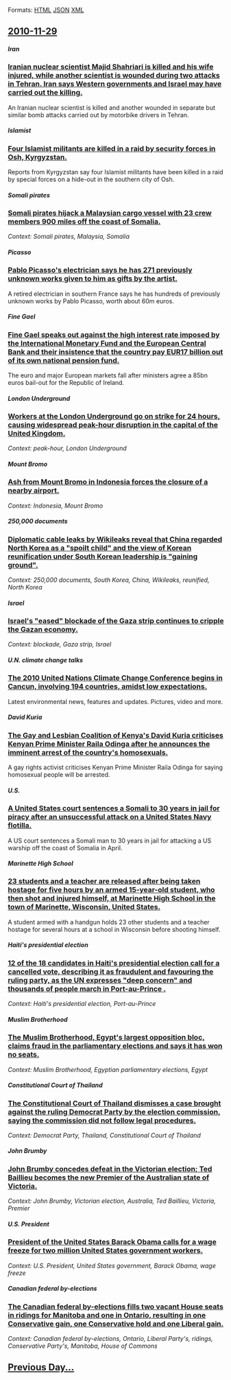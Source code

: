 
Formats: [HTML](2010/11/29/index.html)  [JSON](2010/11/29/index.json)  [XML](2010/11/29/index.xml)  

## [2010-11-29](/news/2010/11/29/index.md)

##### Iran
### [Iranian nuclear scientist Majid Shahriari is killed and his wife injured, while another scientist is wounded during two attacks in Tehran. Iran says Western governments and Israel may have carried out the killing. ](/news/2010/11/29/iranian-nuclear-scientist-majid-shahriari-is-killed-and-his-wife-injured-while-another-scientist-is-wounded-during-two-attacks-in-tehran-i.md)
An Iranian nuclear scientist is killed and another wounded in separate but similar bomb attacks carried out by motorbike drivers in Tehran.

##### Islamist
### [Four Islamist militants are killed in a raid by security forces in Osh, Kyrgyzstan. ](/news/2010/11/29/four-islamist-militants-are-killed-in-a-raid-by-security-forces-in-osh-kyrgyzstan.md)
Reports from Kyrgyzstan say four Islamist militants have been killed in a raid by special forces on a hide-out in the southern city of Osh.

##### Somali pirates
### [Somali pirates hijack a Malaysian cargo vessel with 23 crew members 900 miles off the coast of Somalia. ](/news/2010/11/29/somali-pirates-hijack-a-malaysian-cargo-vessel-with-23-crew-members-900-miles-off-the-coast-of-somalia.md)
_Context: Somali pirates, Malaysia, Somalia_

##### Picasso
### [Pablo Picasso's electrician says he has 271 previously unknown works given to him as gifts by the artist. ](/news/2010/11/29/pablo-picasso-s-electrician-says-he-has-271-previously-unknown-works-given-to-him-as-gifts-by-the-artist.md)
A retired electrician in southern France says he has hundreds of previously unknown works by Pablo Picasso, worth about 60m euros.

##### Fine Gael
### [Fine Gael speaks out against the high interest rate imposed by the International Monetary Fund and the European Central Bank and their insistence that the country pay EUR17 billion out of its own national pension fund. ](/news/2010/11/29/fine-gael-speaks-out-against-the-high-interest-rate-imposed-by-the-international-monetary-fund-and-the-european-central-bank-and-their-insis.md)
The euro and major European markets fall after ministers agree a 85bn euros bail-out for the Republic of Ireland.

##### London Underground
### [Workers at the London Underground go on strike for 24 hours, causing widespread peak-hour disruption in the capital of the United Kingdom. ](/news/2010/11/29/workers-at-the-london-underground-go-on-strike-for-24-hours-causing-widespread-peak-hour-disruption-in-the-capital-of-the-united-kingdom.md)
_Context: peak-hour, London Underground_

##### Mount Bromo
### [Ash from Mount Bromo in Indonesia forces the closure of a nearby airport. ](/news/2010/11/29/ash-from-mount-bromo-in-indonesia-forces-the-closure-of-a-nearby-airport.md)
_Context: Indonesia, Mount Bromo_

##### 250,000 documents
### [Diplomatic cable leaks by Wikileaks reveal that China regarded North Korea as a "spoilt child" and the view of Korean reunification under South Korean leadership is "gaining ground". ](/news/2010/11/29/diplomatic-cable-leaks-by-wikileaks-reveal-that-china-regarded-north-korea-as-a-spoilt-child-and-the-view-of-korean-reunification-under-so.md)
_Context: 250,000 documents, South Korea, China, Wikileaks, reunified, North Korea_

##### Israel
### [Israel's "eased" blockade of the Gaza strip continues to cripple the Gazan economy. ](/news/2010/11/29/israel-s-eased-blockade-of-the-gaza-strip-continues-to-cripple-the-gazan-economy.md)
_Context:  blockade, Gaza strip, Israel_

##### U.N. climate change talks
### [The 2010 United Nations Climate Change Conference begins in Cancun, involving 194 countries, amidst low expectations. ](/news/2010/11/29/the-2010-united-nations-climate-change-conference-begins-in-cancun-involving-194-countries-amidst-low-expectations.md)
Latest environmental news, features and updates. Pictures, video and more. 

##### David Kuria
### [The Gay and Lesbian Coalition of Kenya's David Kuria criticises Kenyan Prime Minister Raila Odinga after he announces the imminent arrest of the country's homosexuals. ](/news/2010/11/29/the-gay-and-lesbian-coalition-of-kenya-s-david-kuria-criticises-kenyan-prime-minister-raila-odinga-after-he-announces-the-imminent-arrest-of.md)
A gay rights activist criticises Kenyan Prime Minister Raila Odinga for saying homosexual people will be arrested.

##### U.S.
### [A United States court sentences a Somali to 30 years in jail for piracy after an unsuccessful attack on a United States Navy flotilla. ](/news/2010/11/29/a-united-states-court-sentences-a-somali-to-30-years-in-jail-for-piracy-after-an-unsuccessful-attack-on-a-united-states-navy-flotilla.md)
A US court sentences a Somali man to 30 years in jail for attacking a US warship off the coast of Somalia in April.

##### Marinette High School
### [23 students and a teacher are released after being taken hostage for five hours by an armed 15-year-old student, who then shot and injured himself, at Marinette High School in the town of Marinette, Wisconsin, United States. ](/news/2010/11/29/23-students-and-a-teacher-are-released-after-being-taken-hostage-for-five-hours-by-an-armed-15-year-old-student-who-then-shot-and-injured-h.md)
A student armed with a handgun holds 23 other students and a teacher hostage for several hours at a school in Wisconsin before shooting himself.

##### Haiti's presidential election
### [12 of the 18 candidates in Haiti's presidential election call for a cancelled vote, describing it as fraudulent and favouring the ruling party, as the UN expresses "deep concern" and thousands of people march in Port-au-Prince . ](/news/2010/11/29/12-of-the-18-candidates-in-haiti-s-presidential-election-call-for-a-cancelled-vote-describing-it-as-fraudulent-and-favouring-the-ruling-par.md)
_Context: Haiti's presidential election, Port-au-Prince_

##### Muslim Brotherhood
### [The Muslim Brotherhood, Egypt's largest opposition bloc, claims fraud in the parliamentary elections and says it has won no seats. ](/news/2010/11/29/the-muslim-brotherhood-egypt-s-largest-opposition-bloc-claims-fraud-in-the-parliamentary-elections-and-says-it-has-won-no-seats.md)
_Context: Muslim Brotherhood, Egyptian parliamentary elections, Egypt_

##### Constitutional Court of Thailand
### [The Constitutional Court of Thailand dismisses a case brought against the ruling Democrat Party by the election commission, saying the commission did not follow legal procedures. ](/news/2010/11/29/the-constitutional-court-of-thailand-dismisses-a-case-brought-against-the-ruling-democrat-party-by-the-election-commission-saying-the-commi.md)
_Context: Democrat Party, Thailand, Constitutional Court of Thailand_

##### John Brumby
### [John Brumby concedes defeat in the Victorian election; Ted Baillieu becomes the new Premier of the Australian state of Victoria. ](/news/2010/11/29/john-brumby-concedes-defeat-in-the-victorian-election-ted-baillieu-becomes-the-new-premier-of-the-australian-state-of-victoria.md)
_Context: John Brumby, Victorian election, Australia, Ted Baillieu, Victoria, Premier_

##### U.S. President
### [President of the United States Barack Obama calls for a wage freeze for two million United States government workers. ](/news/2010/11/29/president-of-the-united-states-barack-obama-calls-for-a-wage-freeze-for-two-million-united-states-government-workers.md)
_Context: U.S. President, United States government, Barack Obama, wage freeze_

##### Canadian federal by-elections
### [The Canadian federal by-elections fills two vacant House seats in ridings for Manitoba and one in Ontario, resulting in one Conservative gain, one Conservative hold and one Liberal gain. ](/news/2010/11/29/the-canadian-federal-by-elections-fills-two-vacant-house-seats-in-ridings-for-manitoba-and-one-in-ontario-resulting-in-one-conservative-gai.md)
_Context: Canadian federal by-elections, Ontario, Liberal Party's, ridings, Conservative Party's, Manitoba, House of Commons_

## [Previous Day...](/news/2010/11/28/index.md)

